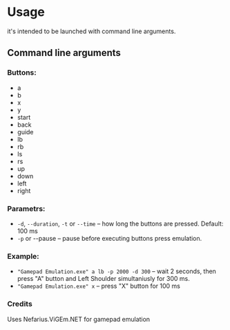 # Usage
it's intended to be launched with command line arguments.

## Command line arguments

### Buttons:

- a
- b
- x
- y
- start
- back
- guide
- lb
- rb
- ls
- rs
- up
- down
- left
- right

### Parametrs:
- `-d`, `--duration`, `-t` or `--time` – how long the buttons are pressed. Default: 100 ms
- `-p` or --pause – pause before executing buttons press emulation.

### Example:
- `"Gamepad Emulation.exe" a lb -p 2000 -d 300` – wait 2 seconds, then press "A" button and Left Shoulder simultaniusly for 300 ms.
- `"Gamepad Emulation.exe" x` – press "X" button for 100 ms

### Credits
Uses Nefarius.ViGEm.NET for gamepad emulation
